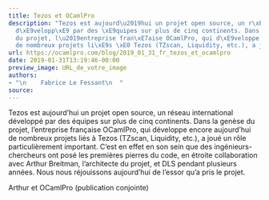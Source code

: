 ```yaml
---
title: Tezos et OCamlPro
description: "Tezos est aujourd\u2019hui un projet open source, un r\xE9seau international
  d\xE9velopp\xE9 par des \xE9quipes sur plus de cinq continents. Dans la gen\xE8se
  du projet, l\u2019entreprise fran\xE7aise OCamlPro, qui d\xE9veloppe encore aujourd\u2019hui
  de nombreux projets li\xE9s \xE0 Tezos (TZscan, Liquidity, etc.), a jou\xE9 u..."
url: https://ocamlpro.com/blog/2019_01_31_fr_tezos_et_ocamlpro
date: 2019-01-31T13:19:46-00:00
preview_image: URL_de_votre_image
authors:
- "\n    Fabrice Le Fessant\n  "
source:
---
```


<p>Tezos est aujourd&rsquo;hui un projet open source, un r&eacute;seau international d&eacute;velopp&eacute; par des &eacute;quipes sur plus de cinq continents. Dans la gen&egrave;se du
projet, l&rsquo;entreprise fran&ccedil;aise OCamlPro, qui d&eacute;veloppe encore aujourd&rsquo;hui de nombreux projets li&eacute;s &agrave; Tezos (TZscan, Liquidity, etc.), a
jou&eacute; un r&ocirc;le particuli&egrave;rement important. C&rsquo;est en effet en son sein que des ing&eacute;nieurs-chercheurs ont pos&eacute; les premi&egrave;res pierres du code, en
&eacute;troite collaboration avec Arthur Breitman, l&rsquo;architecte du projet, et DLS pendant plusieurs ann&eacute;es. Nous nous r&eacute;jouissons aujourd&rsquo;hui de
l&rsquo;essor qu&rsquo;a pris le projet.</p>
<p>Arthur et OCamlPro
(publication conjointe)</p>

